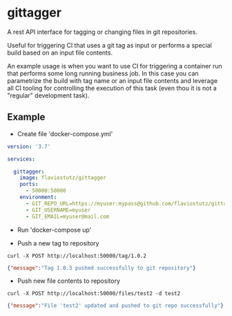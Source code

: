 # gittagger
A rest API interface for tagging or changing files in git repositories. 

Useful for triggering CI that uses a git tag as input or performs a special build based on an input file contents.

An example usage is when you want to use CI for triggering a container run that performs some long running business job. In this case you can parametrize the build with tag name or an input file contents and leverage all CI tooling for controlling the execution of this task (even thou it is not a "regular" development task).

## Example

* Create file 'docker-compose.yml'
```yml
version: '3.7'

services:

  gittagger:
    image: flaviostutz/gittagger
    ports:
      - 50000:50000
    environment:
      - GIT_REPO_URL=https://myuser:mypass@github.com/flaviostutz/gittagger-test.git
      - GIT_USERNAME=myuser
      - GIT_EMAIL=myuser@mail.com
```
* Run 'docker-compose up'

* Push a new tag to repository
```shell
curl -X POST http://localhost:50000/tag/1.0.2
```
```json
{"message":"Tag 1.0.3 pushed successfully to git repository"}
```

* Push new file contents to repository
```shell
curl -X POST http://localhost:50000/files/test2 -d test2
```
```json
{"message":"File 'test2' updated and pushed to git repo successfully"}
```

